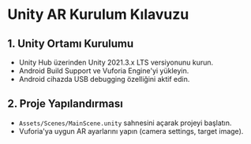 # Unity AR Kurulum Kılavuzu

## 1. Unity Ortamı Kurulumu
- Unity Hub üzerinden Unity 2021.3.x LTS versiyonunu kurun.
- Android Build Support ve Vuforia Engine'yi yükleyin.
- Android cihazda USB debugging özelliğini aktif edin.

## 2. Proje Yapılandırması
- `Assets/Scenes/MainScene.unity` sahnesini açarak projeyi başlatın.
- Vuforia'ya uygun AR ayarlarını yapın (camera settings, target image).
